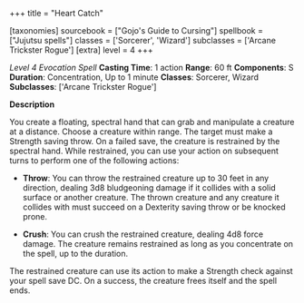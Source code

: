 +++
title = "Heart Catch"

[taxonomies]
sourcebook = ["Gojo's Guide to Cursing"]
spellbook = ["Jujutsu spells"]
classes = ['Sorcerer', 'Wizard']
subclasses = ['Arcane Trickster Rogue']
[extra]
level = 4
+++

*Level 4 Evocation Spell*
**Casting Time**: 1 action
**Range**: 60 ft
**Components**: S
**Duration**: Concentration, Up to 1 minute
**Classes**: Sorcerer, Wizard
**Subclasses**: ['Arcane Trickster Rogue']

**Description**


You create a floating, spectral hand that can grab and manipulate a creature at a distance. Choose a creature within range. The target must make a Strength saving throw. On a failed save, the creature is restrained by the spectral hand. While restrained, you can use your action on subsequent turns to perform one of the following actions:



- **Throw**: You can throw the restrained creature up to 30 feet in any direction, dealing 3d8 bludgeoning damage if it collides with a solid surface or another creature. The thrown creature and any creature it collides with must succeed on a Dexterity saving throw or be knocked prone.

- **Crush**: You can crush the restrained creature, dealing 4d8 force damage. The creature remains restrained as long as you concentrate on the spell, up to the duration.



The restrained creature can use its action to make a Strength check against your spell save DC. On a success, the creature frees itself and the spell ends.